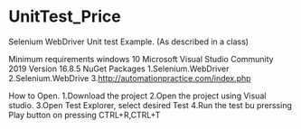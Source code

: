 # UnitTest_Price
Selenium WebDriver Unit test Example. (As described in a class)

Minimum requirements
windows 10
Microsoft Visual Studio Community 2019
Version 16.8.5
NuGet Packages
1.Selenium.WebDriver
2.Selenium.WebDrive
3.http://automationpractice.com/index.php

How to Open.
1.Download the project
2.Open the project using Visual studio.
3.Open Test Explorer, select desired Test
4.Run the test bu prerssing Play button on pressing CTRL+R,CTRL+T
